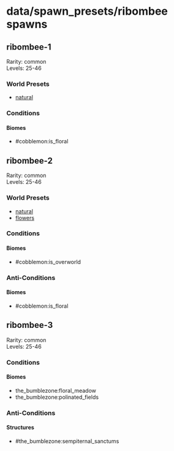# data/spawn_presets/ribombee spawns  
  
## ribombee-1  
Rarity: common  
Levels: 25-46  
  
### World Presets  
* [natural](/data/world_presets/natural.md)  
  
### Conditions  
  
#### Biomes  
  * #cobblemon:is_floral
  
  
## ribombee-2  
Rarity: common  
Levels: 25-46  
  
### World Presets  
* [natural](/data/world_presets/natural.md)  
* [flowers](/data/world_presets/flowers.md)  
  
### Conditions  
  
#### Biomes  
  * #cobblemon:is_overworld
  
  
### Anti-Conditions  
  
#### Biomes  
  * #cobblemon:is_floral
  
  
## ribombee-3  
Rarity: common  
Levels: 25-46  
  
### Conditions  
  
#### Biomes  
  * the_bumblezone:floral_meadow
  * the_bumblezone:polinated_fields
  
  
### Anti-Conditions  
  
#### Structures  
  * #the_bumblezone:sempiternal_sanctums
  
